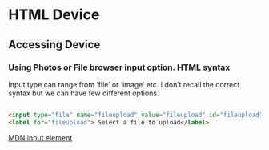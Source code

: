 # HTML Device 

## Accessing Device

### Using Photos or File browser input option. HTML syntax

Input type can range from ‘file’ or ‘image’ etc.
I don’t recall the correct syntax but we can have few different options.

```html

<input type="file" name="fileupload" value="fileupload" id="fileupload">
<label for="fileupload"> Select a file to upload</label>

```

[MDN input element](https://developer.mozilla.org/en-US/docs/Web/HTML/Element/input/file)


